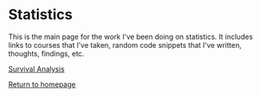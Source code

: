 # Statistics

This is the main page for the work I've been doing on statistics. It includes links to courses that I've taken, random code snippets that I've written, thoughts, findings, etc.

[Survival Analysis](./survival-analysis.md)

[Return to homepage](../index.md)

